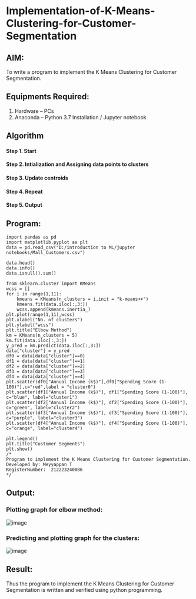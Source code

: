 # Implementation-of-K-Means-Clustering-for-Customer-Segmentation

## AIM:
To write a program to implement the K Means Clustering for Customer Segmentation.

## Equipments Required:
1. Hardware – PCs
2. Anaconda – Python 3.7 Installation / Jupyter notebook

## Algorithm
#### Step 1. Start
#### Step 2. Intialization and Assigning data points to clusters
#### Step 3. Update centroids
#### Step 4. Repeat
#### Step 5. Output

## Program:
```
import pandas as pd
import matplotlib.pyplot as plt
data = pd.read_csv("D:/introduction to ML/jupyter notebooks/Mall_Customers.csv")

data.head()
data.info()
data.isnull().sum()

from sklearn.cluster import KMeans
wcss = []
for i in range(1,11):
    kmeans = KMeans(n_clusters = i,init = "k-means++")
    kmeans.fit(data.iloc[:,3:]) 
    wcss.append(kmeans.inertia_)
plt.plot(range(1,11),wcss)
plt.xlabel("No. of clusters")
plt.ylabel("wcss")
plt.title("Elbow Method")
km = KMeans(n_clusters = 5)
km.fit(data.iloc[:,3:])
y_pred = km.predict(data.iloc[:,3:])
data["cluster"] = y_pred
df0 = data[data["cluster"]==0]
df1 = data[data["cluster"]==1]
df2 = data[data["cluster"]==2]
df3 = data[data["cluster"]==3]
df4 = data[data["cluster"]==4]
plt.scatter(df0["Annual Income (k$)"],df0["Spending Score (1-100)"],c="red",label = "cluster0")
plt.scatter(df1["Annual Income (k$)"], df1["Spending Score (1-100)"], c="blue", label="cluster1")
plt.scatter(df2["Annual Income (k$)"], df2["Spending Score (1-100)"], c="green", label="cluster2")
plt.scatter(df3["Annual Income (k$)"], df3["Spending Score (1-100)"], c="purple", label="cluster3")
plt.scatter(df4["Annual Income (k$)"], df4["Spending Score (1-100)"], c="orange", label="cluster4")

plt.legend()
plt.title("Customer Segments")
plt.show()
/*
Program to implement the K Means Clustering for Customer Segmentation.
Developed by: Meyyappan T
RegisterNumber:  212223240086
*/
```

## Output:
### Plotting graph for elbow method:
![image](https://github.com/arbasil05/Implementation-of-K-Means-Clustering-for-Customer-Segmentation/assets/144218037/aa5eac9a-2336-4c29-8681-019d03a473b4)
### Predicting and plotting graph for the clusters:
![image](https://github.com/arbasil05/Implementation-of-K-Means-Clustering-for-Customer-Segmentation/assets/144218037/4b4f73ab-5ec9-43e8-9645-22965cdbf6b8)




## Result:
Thus the program to implement the K Means Clustering for Customer Segmentation is written and verified using python programming.
